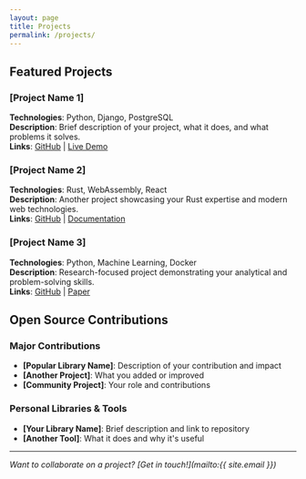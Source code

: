 ```yaml
---
layout: page
title: Projects
permalink: /projects/
---
```


## Featured Projects

### [Project Name 1]
**Technologies**: Python, Django, PostgreSQL  
**Description**: Brief description of your project, what it does, and what problems it solves.  
**Links**: [GitHub](https://github.com/nceglia/project1) | [Live Demo](https://project1.example.com)

### [Project Name 2]  
**Technologies**: Rust, WebAssembly, React  
**Description**: Another project showcasing your Rust expertise and modern web technologies.  
**Links**: [GitHub](https://github.com/nceglia/project2) | [Documentation](https://docs.project2.com)

### [Project Name 3]
**Technologies**: Python, Machine Learning, Docker  
**Description**: Research-focused project demonstrating your analytical and problem-solving skills.  
**Links**: [GitHub](https://github.com/nceglia/project3) | [Paper](https://arxiv.org/...)

## Open Source Contributions

### Major Contributions
- **[Popular Library Name]**: Description of your contribution and impact
- **[Another Project]**: What you added or improved
- **[Community Project]**: Your role and contributions

### Personal Libraries & Tools
- **[Your Library Name]**: Brief description and link to repository
- **[Another Tool]**: What it does and why it's useful

---

*Want to collaborate on a project? [Get in touch!](mailto:{{ site.email }})*